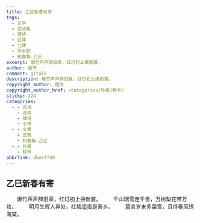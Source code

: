 ```yaml
---
title: 乙巳新春有寄
tags:
  - 文学
  - 古诗集
  - 律诗
  - 近体
  - 七律
  - 平水韵
  - 知春集·乙巳
excerpt: 爆竹声声辞旧章，红灯初上换新裳。
author: 程岑
comment: gitalk
description: 爆竹声声辞旧章，红灯初上换新裳。
copyright_author: 程岑
copyright_author_href: /categories/作者/程岑/
sticky: 224
categories:
  - - 古诗
    - 近体
    - 律诗
    - 七律
  - - 文集
    - 云辑
    - 知春集·乙巳
  - - 作者
    - 程岑
abbrlink: dbe5ff40
---
```

## 乙巳新春有寄
&emsp;&emsp;爆竹声声辞旧章，红灯初上换新裳。
&emsp;&emsp;千山瑞雪连千里，万树梨花带万妆。
&emsp;&emsp;明月生辉人异处，红梅遥指是吾乡。
&emsp;&emsp;莫言岁末多霜雪，且待春风绣海棠。
